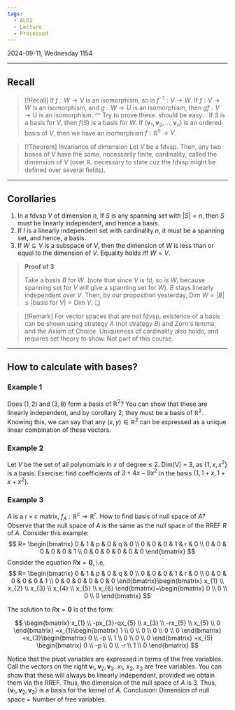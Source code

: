 ```yaml
---
tags:
  - ALG1
  - Lecture
  - Processed
---
```

2024-09-11, Wednesday
1154

---

## Recall

>[!Recall]
>If $f:W\to V$ is an isomorphism, so is $f^{-1}:V\to W$. 
>If $f:V\to W$ is an isomorphism, and $g:W\to U$ is an isomorphism, then $gf:V\to U$ is an isomorphism.
>^^ Try to prove these. should be easy.
>.
>If $S$ is a basis for $V$, then $f(S)$ is a basis for $W$. 
>If $(\mathbf{v}_{1}, \mathbf{v}_{2}, \dots, \mathbf{v}_{n})$ is an ordered basis of $V$, then we have an isomorphism $f:\mathbb{R}^{n}\to V$.

>[!Theorem] Invariance of dimension
>Let $V$ be a fdvsp. Then, any two bases of $V$ have the same, necessarily finite, cardinality, called the dimension of $V$ (over $\mathbb{R}$. necessary to state cuz the fdvsp might be defined over several fields).

---

## Corollaries

1. In a fdvsp $V$ of dimension $n$, If $S$ is any spanning set with $|S|=n$, then $S$ must be linearly independent, and hence a basis. 
2. If $I$ is a linearly independent set with cardinality $n$, it must be a spanning set, and hence, a basis. 
3. If $W\subseteq V$ is a subspace of $V$, then the dimension of $W$ is less than or equal to the dimension of $V$. Equality holds iff $W=V$.

>**Proof of 3**
>
>Take a basis $B$ for $W$. (note that since $V$ is fd, so is $W$, because spanning set for $V$ will give a spanning set for $W$).
>$B$ stays linearly independent over $V$.
>Then, by our proposition yesterday, $\text{Dim }W=|B|\le |\text{basis for }V|=\text{Dim }V$. ❏

>[!Remark]
>For vector spaces that are not fdvsp, existence of a basis can be shown using strategy $A$ (not strategy $B$) and Zorn's lemma, and the Axiom of Choice. Uniqueness of cardinality also holds, and requires set theory to show. Not part of this course.

---
## How to calculate with bases?

### Example 1

Does $(1, 2)$ and $(3, 8)$ form a basis of $\mathbb{R}^{2}$?
You can show that these are linearly independent, and by corollary 2, they must be a basis of $\mathbb{R}^{2}$. Knowing this, we can say that any $(x, y)\in \mathbb{R}^{2}$ can be expressed as a unique linear combination of these vectors.

### Example 2
Let $V$ be the set of all polynomials in $x$ of degree $\le$ 2.
Dim(V) = 3, as $\{ 1, x, x^{2} \}$ is a basis.
Exercise: find coefficients of $3+4x-9x^{2}$ in the basis $\{ 1, 1+x, 1+x+x^{2} \}$.


### Example 3
$A$ is a $r\times c$ matrix, $f_{A}:\mathbb{R}^{c}\to \mathbb{R}^{r}$. 
How to find basis of null space of $A$?
Observe that the null space of $A$ is the same as the null space of the RREF $R$ of $A$. 
Consider this example:
$$
R=
\begin{bmatrix}
0 &  1 & p & 0 & q & 0 \\
0 & 0 & 0 & 1 & r & 0 \\
0 & 0 & 0 & 0 & 0 & 1 \\
0 & 0 & 0 & 0 & 0 & 0
\end{bmatrix}
$$
Consider the equation $R\mathbf{x}=\mathbf{0}$, i.e, 
$$
R=
\begin{bmatrix}
0 &  1 & p & 0 & q & 0 \\
0 & 0 & 0 & 1 & r & 0 \\
0 & 0 & 0 & 0 & 0 & 1 \\
0 & 0 & 0 & 0 & 0 & 0
\end{bmatrix}\begin{bmatrix}
x_{1} \\
x_{2} \\
x_{3} \\
x_{4} \\
x_{5} \\
x_{6}
\end{bmatrix}=\begin{bmatrix}
0 \\
0 \\
0 \\
0
\end{bmatrix}
$$

The solution to $R\mathbf{x}=\mathbf{0}$ is of the form:

$$
\begin{bmatrix}
x_{1} \\
-px_{3}-qx_{5} \\
x_{3} \\
-rx_{5} \\
x_{5} \\
0
\end{bmatrix}
=x_{1}\begin{bmatrix}
1 \\
0 \\
0 \\
0 \\
0 \\
0 
\end{bmatrix}
+x_{3}\begin{bmatrix}
0 \\
-p \\
1 \\
0 \\
0 \\
0
\end{bmatrix}
+x_{5}
\begin{bmatrix}
0 \\
-p \\
0 \\
-r \\
1 \\
0
\end{bmatrix}
$$

Notice that the pivot variables are expressed in terms of the free variables.
Call the vectors on the right $\mathbf{v}_{1}, \mathbf{v}_{2}, \mathbf{v}_{3}$. $x_{1}$, $x_{2}$, $x_{3}$ are free variables.
You can show that these will always be linearly independent, provided we obtain them via the RREF. 
Thus, the dimension of the null space of $A$ is 3.
Thus, $\{ \mathbf{v}_{1}, \mathbf{v}_{2}, \mathbf{v}_{3} \}$ is a basis for the kernel of $A$.
Conclusion: Dimension of null space = Number of free variables.